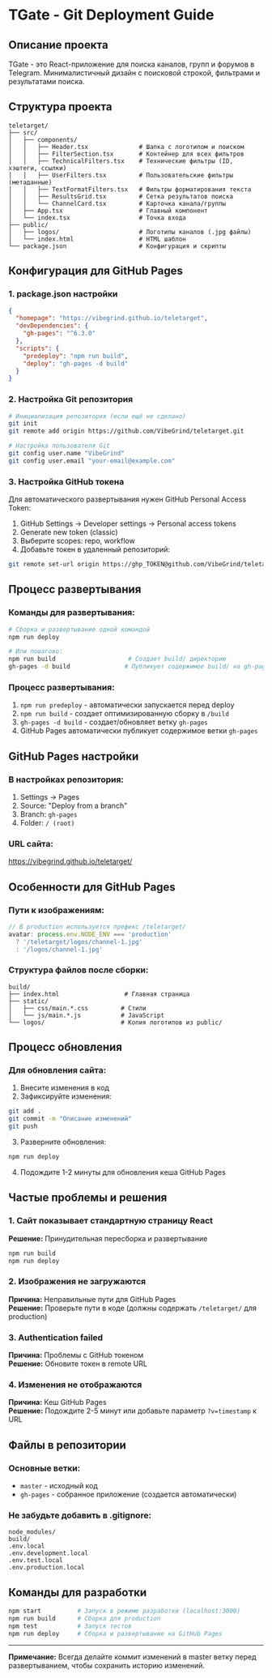 # TGate - Git Deployment Guide

## Описание проекта
TGate - это React-приложение для поиска каналов, групп и форумов в Telegram. Минималистичный дизайн с поисковой строкой, фильтрами и результатами поиска.

## Структура проекта
```
teletarget/
├── src/
│   ├── components/
│   │   ├── Header.tsx              # Шапка с логотипом и поиском
│   │   ├── FilterSection.tsx       # Контейнер для всех фильтров
│   │   ├── TechnicalFilters.tsx    # Технические фильтры (ID, хэштеги, ссылки)
│   │   ├── UserFilters.tsx         # Пользовательские фильтры (метаданные)
│   │   ├── TextFormatFilters.tsx   # Фильтры форматирования текста
│   │   ├── ResultsGrid.tsx         # Сетка результатов поиска
│   │   └── ChannelCard.tsx         # Карточка канала/группы
│   ├── App.tsx                     # Главный компонент
│   └── index.tsx                   # Точка входа
├── public/
│   ├── logos/                      # Логотипы каналов (.jpg файлы)
│   └── index.html                  # HTML шаблон
└── package.json                    # Конфигурация и скрипты
```

## Конфигурация для GitHub Pages

### 1. package.json настройки
```json
{
  "homepage": "https://vibegrind.github.io/teletarget",
  "devDependencies": {
    "gh-pages": "^6.3.0"
  },
  "scripts": {
    "predeploy": "npm run build",
    "deploy": "gh-pages -d build"
  }
}
```

### 2. Настройка Git репозитория
```bash
# Инициализация репозитория (если ещё не сделано)
git init
git remote add origin https://github.com/VibeGrind/teletarget.git

# Настройка пользователя Git
git config user.name "VibeGrind"
git config user.email "your-email@example.com"
```

### 3. Настройка GitHub токена
Для автоматического развертывания нужен GitHub Personal Access Token:
1. GitHub Settings → Developer settings → Personal access tokens
2. Generate new token (classic)
3. Выберите scopes: repo, workflow
4. Добавьте токен в удаленный репозиторий:
```bash
git remote set-url origin https://ghp_TOKEN@github.com/VibeGrind/teletarget.git
```

## Процесс развертывания

### Команды для развертывания:
```bash
# Сборка и развертывание одной командой
npm run deploy

# Или пошагово:
npm run build                    # Создает build/ директорию
gh-pages -d build               # Публикует содержимое build/ на gh-pages ветку
```

### Процесс развертывания:
1. `npm run predeploy` - автоматически запускается перед deploy
2. `npm run build` - создает оптимизированную сборку в `/build`
3. `gh-pages -d build` - создает/обновляет ветку `gh-pages`
4. GitHub Pages автоматически публикует содержимое ветки `gh-pages`

## GitHub Pages настройки

### В настройках репозитория:
1. Settings → Pages
2. Source: "Deploy from a branch"
3. Branch: `gh-pages`
4. Folder: `/ (root)`

### URL сайта:
https://vibegrind.github.io/teletarget/

## Особенности для GitHub Pages

### Пути к изображениям:
```typescript
// В production используется префикс /teletarget/
avatar: process.env.NODE_ENV === 'production' 
  ? '/teletarget/logos/channel-1.jpg' 
  : '/logos/channel-1.jpg'
```

### Структура файлов после сборки:
```
build/
├── index.html                  # Главная страница
├── static/
│   ├── css/main.*.css         # Стили
│   └── js/main.*.js           # JavaScript
└── logos/                     # Копия логотипов из public/
```

## Процесс обновления

### Для обновления сайта:
1. Внесите изменения в код
2. Зафиксируйте изменения:
```bash
git add .
git commit -m "Описание изменений"
git push
```
3. Разверните обновления:
```bash
npm run deploy
```
4. Подождите 1-2 минуты для обновления кеша GitHub Pages

## Частые проблемы и решения

### 1. Сайт показывает стандартную страницу React
**Решение:** Принудительная пересборка и развертывание
```bash
npm run build
npm run deploy
```

### 2. Изображения не загружаются
**Причина:** Неправильные пути для GitHub Pages  
**Решение:** Проверьте пути в коде (должны содержать `/teletarget/` для production)

### 3. Authentication failed
**Причина:** Проблемы с GitHub токеном  
**Решение:** Обновите токен в remote URL

### 4. Изменения не отображаются
**Причина:** Кеш GitHub Pages  
**Решение:** Подождите 2-5 минут или добавьте параметр `?v=timestamp` к URL

## Файлы в репозитории

### Основные ветки:
- `master` - исходный код
- `gh-pages` - собранное приложение (создается автоматически)

### Не забудьте добавить в .gitignore:
```
node_modules/
build/
.env.local
.env.development.local
.env.test.local
.env.production.local
```

## Команды для разработки
```bash
npm start          # Запуск в режиме разработки (localhost:3000)
npm run build      # Сборка для production
npm test           # Запуск тестов
npm run deploy     # Сборка и развертывание на GitHub Pages
```

---

**Примечание:** Всегда делайте коммит изменений в master ветку перед развертыванием, чтобы сохранить историю изменений.